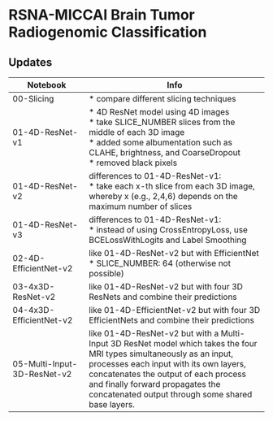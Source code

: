 # RSNA-MICCAI Brain Tumor Radiogenomic Classification

## Updates

| Notebook                    | Info                                                                                                                                                                                                                                                                                                   |
|-----------------------------|--------------------------------------------------------------------------------------------------------------------------------------------------------------------------------------------------------------------------------------------------------------------------------------------------------|
| 00-Slicing                  | * compare different slicing techniques                                                                                                                                                                                                                                                                 |
| 01-4D-ResNet-v1             | * 4D ResNet model using 4D images<br>* take SLICE_NUMBER slices from the middle of each 3D image<br>* added some albumentation such as CLAHE, brightness, and CoarseDropout<br>* removed black pixels                                                                                                  |
| 01-4D-ResNet-v2             | differences to 01-4D-ResNet-v1:<br>* take each x-th slice from each 3D image, whereby x (e.g., 2,4,6) depends on the maximum number of slices                                                                                                                                                          |
| 01-4D-ResNet-v3             | differences to 01-4D-ResNet-v1:<br>* instead of using CrossEntropyLoss, use BCELossWithLogits and Label Smoothing                                                                                                                                                                                      |
| 02-4D-EfficientNet-v2       | like 01-4D-ResNet-v2 but with EfficientNet<br>* SLICE_NUMBER: 64 (otherwise not possible)                                                                                                                                                                                                              |
| 03-4x3D-ResNet-v2           | like 01-4D-ResNet-v2 but with four 3D ResNets and combine their predictions                                                                                                                                                                                                                            |
| 04-4x3D-EfficientNet-v2     | like 01-4D-EfficientNet-v2 but with four 3D EfficientNets and combine their predictions                                                                                                                                                                                                                |
| 05-Multi-Input-3D-ResNet-v2 | like 01-4D-ResNet-v2 but with a Multi-Input 3D ResNet model which takes the four MRI types simultaneously as an input,<br>processes each input with its own layers, concatenates the output of each process and finally forward propagates the<br>concatenated output through some shared base layers. |